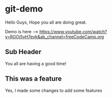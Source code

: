 # git-demo

Hello Guys, Hope you all are doing great.

Demo is here --> https://www.youtube.com/watch?v=RGOj5yH7evk&ab_channel=freeCodeCamp.org


## Sub Header

You all are having a good time!


## This was a feature 

Yes, I made some changes to add some features

